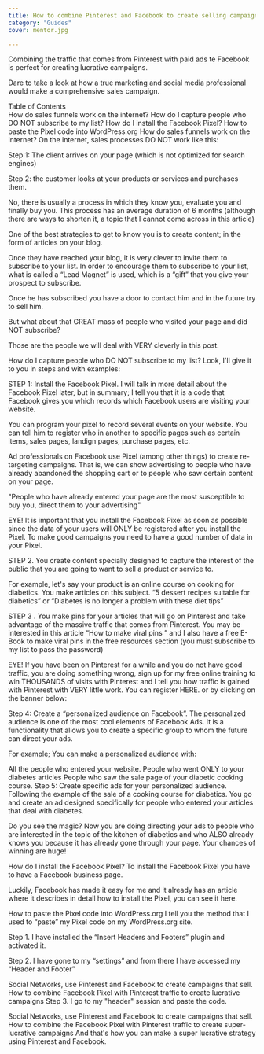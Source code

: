 ```yaml
---
title: How to combine Pinterest and Facebook to create selling campaigns 
category: "Guides"
cover: mentor.jpg

---
```



Combining the traffic that comes from Pinterest with paid ads te Facebook is perfect for creating lucrative campaigns.

Dare to take a look at how a true marketing and social media professional would make a comprehensive sales campaign.

Table of Contents	
How do sales funnels work on the internet?
How do I capture people who DO NOT subscribe to my list?
How do I install the Facebook Pixel?
How to paste the Pixel code into WordPress.org
How do sales funnels work on the internet?
On the internet, sales processes DO NOT work like this:

Step 1:  The client arrives on your page (which is not optimized for search engines)

Step 2:  the customer looks at your products or services and purchases them.

No, there is usually a process in which they know you, evaluate you and finally buy you. This process has an average duration of 6 months (although there are ways to shorten it, a topic that I cannot come across in this article)

One of the best strategies to get to know you is to create content; in the form of articles on your blog.

Once they have reached your blog, it is very clever to invite them to subscribe to your list. In order to encourage them to subscribe to your list, what is called a “Lead Magnet” is used, which is a “gift” that you give your prospect to subscribe.

Once he has subscribed you have a door to contact him and in the future try to sell him.

But what about that GREAT mass of people who visited your page and did NOT subscribe?

Those are the people we will deal with VERY cleverly in this post.

How do I capture people who DO NOT subscribe to my list?
Look, I'll give it to you in steps and with examples:

STEP 1: Install the Facebook Pixel. I will talk in more detail about the Facebook Pixel later, but in summary; I tell you that it is a code that Facebook gives you which records which Facebook users are visiting your website.

You can program your pixel to record several events on your website. You can tell him to register who in another to specific pages such as certain items, sales pages, landign pages, purchase pages, etc.

Ad professionals on Facebook use Pixel (among other things) to create re-targeting campaigns. That is, we can show advertising to people who have already abandoned the shopping cart or to people who saw certain content on your page.

"People who have already entered your page are the most susceptible to buy you, direct them to your advertising"

EYE! It is important that you install the Facebook Pixel as soon as possible since the data of your users will ONLY be registered after you install the Pixel. To make good campaigns you need to have a good number of data in your Pixel.

STEP 2. You create content specially designed to capture the interest of the public that you are going to want to sell a product or service to.

For example, let's say your product is an online course on cooking for diabetics. You make articles on this subject. “5 dessert recipes suitable for diabetics” or “Diabetes is no longer a problem with these diet tips”

STEP 3 . You make pins for your articles that will go on Pinterest and take advantage of the massive traffic that comes from Pinterest. You may be interested in this article “How to make viral pins ” and I also have a free E-Book to make viral pins in the free resources section (you must subscribe to my list to pass the password)

EYE! If you have been on Pinterest for a while and you do not have good traffic, you are doing something wrong, sign up for my free online training to win THOUSANDS of visits with Pinterest and I tell you how traffic is gained with Pinterest with VERY little work. You can register HERE. or by clicking on the banner below:



 

Step 4: Create a “personalized audience on Facebook”. The personalized audience is one of the most cool elements of Facebook Ads. It is a functionality that allows you to create a specific group to whom the future can direct your ads.

For example; You can make a personalized audience with:

All the people who entered your website.
People who went ONLY to your diabetes articles
People who saw the sale page of your diabetic cooking course.
Step 5: Create specific ads for your personalized audience. Following the example of the sale of a cooking course for diabetics. You go and create an ad designed specifically for people who entered your articles that deal with diabetes.

Do you see the magic? Now you are doing directing your ads to people who are interested in the topic of the kitchen of diabetics and who ALSO already knows you because it has already gone through your page. Your chances of winning are huge!

How do I install the Facebook Pixel?
To install the Facebook Pixel you have to have a Facebook business page.

Luckily, Facebook has made it easy for me and it already has an article where it describes in detail how to install the Pixel, you can see it here.

How to paste the Pixel code into WordPress.org
I tell you the method that I used to “paste” my Pixel code on my WordPress.org site.

Step 1. I have installed the “Insert Headers and Footers” plugin and activated it.

Step 2. I have gone to my “settings” and from there I have accessed my “Header and Footer”

Social Networks, use Pinterest and Facebook to create campaigns that sell.  How to combine Facebook Pixel with Pinterest traffic to create lucrative campaigns
Step 3. I go to my "header" session and paste the code.

Social Networks, use Pinterest and Facebook to create campaigns that sell.  How to combine the Facebook Pixel with Pinterest traffic to create super-lucrative campaigns
And that's how you can make a super lucrative strategy using Pinterest and Facebook.